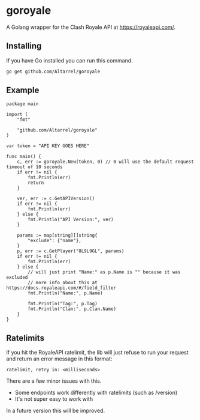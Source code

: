 # goroyale
A Golang wrapper for the Clash Royale API at https://royaleapi.com/.

## Installing
If you have Go installed you can run this command.
```sh
go get github.com/Altarrel/goroyale
```

## Example
```golang
package main

import (
	"fmt"

	"github.com/Altarrel/goroyale"
)

var token = "API KEY GOES HERE"

func main() {
	c, err := goroyale.New(token, 0) // 0 will use the default request timeout of 10 seconds
	if err != nil {
		fmt.Println(err)
		return
	}

	ver, err := c.GetAPIVersion()
	if err != nil {
		fmt.Println(err)
	} else {
		fmt.Println("API Version:", ver)
	}

	params := map[string][]string{
		"exclude": {"name"},
	}
	p, err := c.GetPlayer("8L9L9GL", params)
	if err != nil {
		fmt.Println(err)
	} else {
		// will just print "Name:" as p.Name is "" because it was excluded
		// more info about this at https://docs.royaleapi.com/#/field_filter
		fmt.Println("Name:", p.Name)

		fmt.Println("Tag:", p.Tag)
		fmt.Println("Clan:", p.Clan.Name)
	}
}

```

## Ratelimits
If you hit the RoyaleAPI ratelimit, the lib will just refuse to run your request and return an error message in this format:
```
ratelimit, retry in: <milliseconds>
```
There are a few minor issues with this.

- Some endpoints work differently with ratelimits (such as /version)
- It's not super easy to work with

In a future version this will be improved.